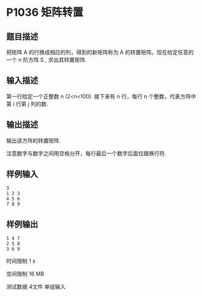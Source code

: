 # P1036 矩阵转置

## 题目描述
把矩阵 A 的行换成相应的列，得到的新矩阵称为 A 的转置矩阵。现在给定任意的一个 n 阶方阵 S , 求出其转置矩阵.

## 输入描述
第一行给定一个正整数 n (2<n<100). 接下来有 n 行，每行 n 个整数，代表方阵中第 i 行第 j 列的数.

## 输出描述
输出该方阵的转置矩阵.

注意数字与数字之间用空格分开，每行最后一个数字后面仅跟换行符.

## 样例输入

```
3
1 2 3
4 5 6
7 8 9
```

## 样例输出

```
1 4 7
2 5 8
3 6 9
```

时间限制  1 s

空间限制  16 MB

测试数据  4文件 单组输入
